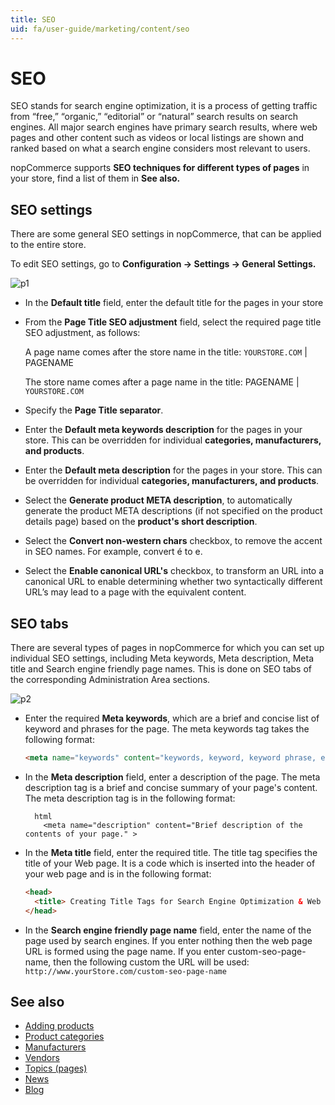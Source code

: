 ```yaml
---
title: SEO
uid: fa/user-guide/marketing/content/seo
---
```


# SEO

SEO stands for search engine optimization, it is a process of getting traffic from “free,” “organic,” “editorial” or “natural” search results on search engines. All major search engines have primary search results, where web pages and other content such as videos or local listings are shown and ranked based on what a search engine considers most relevant to users.

nopCommerce supports **SEO techniques for different types of pages** in your store, find a list of them in **See also.**

## SEO settings

There are some general SEO settings in nopCommerce, that can be applied to the entire store.

To edit SEO settings, go to **Configuration → Settings → General Settings.**

![p1](_static/seo/seo1.png)

- In the **Default title** field, enter the default title for the pages in your store
- From the **Page Title SEO adjustment** field, select the required page title SEO adjustment, as follows:
    
    A page name comes after the store name in the title: `YOURSTORE.COM` | PAGENAME
    
    The store name comes after a page name in the title: PAGENAME | `YOURSTORE.COM`

- Specify the **Page Title separator**.

- Enter the **Default meta keywords description** for the pages in your store. This can be overridden for individual **categories, manufacturers, and products**.
- Enter the **Default meta description** for the pages in your store. This can be overridden for individual **categories, manufacturers, and products**.
- Select the **Generate product META description**, to automatically generate the product META descriptions (if not specified on the product details page) based on the **product's short description**.
- Select the **Convert non-western chars** checkbox, to remove the accent in SEO names. For example, convert é to e.
- Select the **Enable canonical URL's** checkbox, to transform an URL into a canonical URL to enable determining whether two syntactically different URL’s may lead to a page with the equivalent content.

## SEO tabs

There are several types of pages in nopCommerce for which you can set up individual SEO settings, including Meta keywords, Meta description, Meta title and Search engine friendly page names. This is done on SEO tabs of the corresponding Administration Area sections.

![p2](_static/seo/seo2.png)

- Enter the required **Meta keywords**, which are a brief and concise list of keyword and phrases for the page. The meta keywords tag takes the following format:
    
    ```html
    <meta name="keywords" content="keywords, keyword, keyword phrase, etc." >
    ```

- In the **Meta description** field, enter a description of the page. The meta description tag is a brief and concise summary of your page's content. The meta description tag is in the following format:
    
        html
          <meta name="description" content="Brief description of the contents of your page." >

- In the **Meta title** field, enter the required title. The title tag specifies the title of your Web page. It is a code which is inserted into the header of your web page and is in the following format:
    
    ```html
    <head>
      <title> Creating Title Tags for Search Engine Optimization & Web Usability </title>
    </head>
    ```

- In the **Search engine friendly page name** field, enter the name of the page used by search engines. If you enter nothing then the web page URL is formed using the page name. If you enter custom-seo-page-name, then the following custom the URL will be used: `http://www.yourStore.com/custom-seo-page-name`

## See also

- [Adding products](xref:fa/user-guide/running/product-management/products/adding-products/index)
- [Product categories](xref:fa/user-guide/running/product-management/categories)
- [Manufacturers](xref:fa/user-guide/running/product-management/manufacturers)
- [Vendors](xref:fa/user-guide/configuring/setting-up/customers/vendors/index)
- [Topics (pages)](xref:fa/user-guide/marketing/content/topics)
- [News](xref:fa/user-guide/marketing/content/news/index)
- [Blog](xref:fa/user-guide/marketing/content/blog/index)